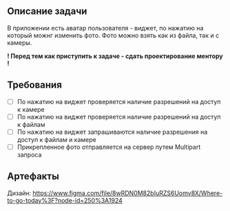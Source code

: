 ## Описание задачи

В приложении есть аватар пользователя - виджет, по нажатию на который можнг изменить фото.
Фото можно взять как из файла, так и с камеры.

**! Перед тем как приступить к задаче - сдать проектирование ментору !**

## Требования

* [ ] По нажатию на виджет проверяется наличие разрешений на доступ к камере
* [ ] По нажатию на виджет проверяется наличие разрешений на доступ к файлам
* [ ] По нажатию на виджет запрашиваются наличие разрешения на доступ к файлам и камере
* [ ] Прикрепленное фото отправляется на сервер путем Multipart запроса

## Артефакты
Дизайн: https://www.figma.com/file/8wRDN0M82bIuRZS6Uomv8X/Where-to-go-today%3F?node-id=250%3A1924

 